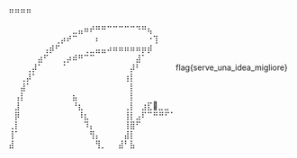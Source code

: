 ⠶⠶⠶⠶⠀⠀⠀⠀⠀⠀⠀⠀⠀⠀⠀⠀⠀⠀⠀⠀⠀⠀⠀⠀⠀⠀⠀⠀⠀
⠀⠀⠀⠀⠀⠀⠀⠀⠀⠀⠀⠀⠀⠀⠀⠀⠀⠀⠀⠀⠀⠀⠀⠀⠀⠀⠀⠀⠀
⠀⠀⠀⠀⠀⠀⠀⠀⠀⠀⠀⣀⣤⠶⠞⠛⠛⠉⠉⠉⠉⠉⠙⠛⢦⠀⠀⠀⠀
⠀⠀⠀⠀⠀⠀⠀⠀⢀⡴⠞⠉⠀⠀⠀⠆⠀⠀⠀⠀⠀⠀⠀⠀⠐⢹⠀⠀⠀
⠀⠀⠀⠀⠀⠀⢠⡾⠋⠀⠀⠀⠀⢀⣀⣤⣤⠴⠶⠶⠶⠶⠶⡶⡾⠀⠀⠀⠀
⠀⠀⠀⠀⠀⣴⠋⠀⠀⢀⡴⠾⠛⠉⠉⠀⠀⠀⠀⠀⠀⠀⣼⠁⠀⠀⠀⠀⠀
⠀⠀⠀⢀⡼⠁⠀⠀⠀⠈⠀⠀⠀⠀⠀⠀⠀⠀⠀⠀⠀⡼⠃⠀⠀⠀⠀⠀⠀flag{serve_una_idea_migliore}
⠀⠀⢀⡼⠁⠀⠀⠀⠀⠀⠀⠀⠀⠀⠀⠀⠀⠀⠀⠀⢰⡇⠀⠀⠀⠀⠀⠀⠀
⠀⠀⣼⠁⠀⠀⠀⠀⠀⠀⠀⠀⠀⠀⠀⠀⠀⠀⠀⠀⠀⡇⠀⠀⠀⠀⠀⠀⠀
⠀⢠⡇⠀⠀⠀⠀⠀⠀⠀⠀⣦⠀⠀⠀⠀⠀⠀⠀⠀⠀⡇⠀⠀⠀⠀⠀⠀⠀
⠀⣸⠀⠀⠀⠀⠀⠀⠀⠀⠀⠘⣆⠀⠀⠀⠀⠀⠀⠀⢀⡇⠀⣰⣏🚩⣀⣀
⠀⡿⠀⠀⠀⠀⠀⠀⠀⠀⠀⠀⠸⣆⠀⠀⠀⠀⠀⠀⢸⡇⣠⠏⠉⠛⠛⠋⠁
⢀⡇⠀⠀⠀⠀⠀⠀⠀⠀⠀⠀⠀⠹⡄⠀⠀⠀⠀⠀⢸⣿⠋⠀⠀⠀⠀⠀⠀
⢸⠁⠀⠀⠀⠀⠀⠀⠀⠀⠀⠀⠀⠀⢻⡄⠀⠀⠀⠀⣼⡇⠀⠀⠀⠀⠀⠀⠀
⣼⠀⠀⠀⠀⠀⠀⠀⠀⠀⠀⠀⠀⠀⠀⢻⡀⠀⠀⣼⠃⣧⠀⠀⠀⠀⠀⠀⠀
